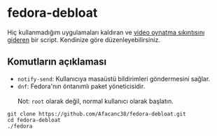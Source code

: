 # fedora-debloat
Hiç kullanmadığım uygulamaları kaldıran ve [video oynatma sıkıntısını gideren](https://www.technopat.net/sosyal/konu/fedorada-internet-uezerinden-video-oynatma-sorununu-giderme.1486721/) bir script. Kendinize göre düzenleyebilirsiniz.
## Komutların açıklaması
- `notify-send`: Kullanıcıya masaüstü bildirimleri göndermesini sağlar.
- `dnf`: Fedora'nın öntanımlı paket yöneticisidir.
<br><br>Not: `root` olarak değil, normal kullanıcı olarak başlatın.
```
git clone https://github.com/Afacanc38/fedora-debloat.git
cd fedora-debloat
./fedora

